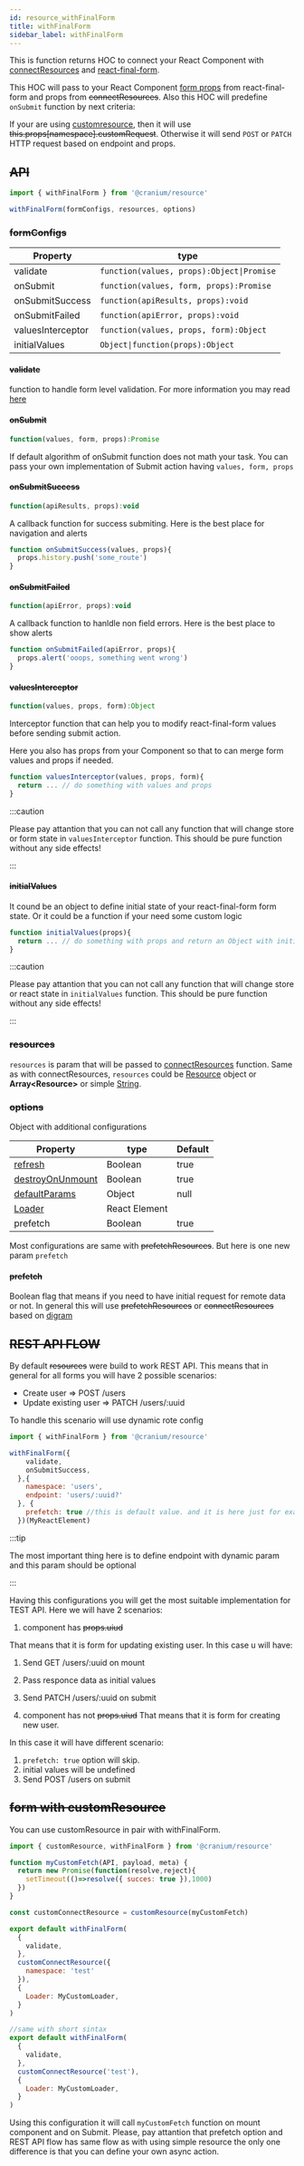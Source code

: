```yaml
---
id: resource_withFinalForm
title: withFinalForm
sidebar_label: withFinalForm
---
```


This is function returns HOC to connect your React Component with [connectResources](/bones/docs/resources/connect_resources) and [react-final-form](https://final-form.org/react).

This HOC will pass to your React Component [form props](https://final-form.org/docs/react-final-form/types/FormRenderProps) from  react-final-form and props from ~~connectResources~~.
Also this HOC will predefine `onSubmit` function by next criteria:

If your are using [customresource](/bones/docs/resources/resource_customresources), then it will use ~~this.props[namespace].customRequest~~. Otherwise it will send `POST` or `PATCH` HTTP request based on endpoint and props.


## ~~API~~
```javascript
import { withFinalForm } from '@cranium/resource'

withFinalForm(formConfigs, resources, options)
```
### ~~formConfigs~~

|  Property             |      type                                      |
| ----------------------| ---------------------------------------------- |
|   validate            | ```function(values, props):Object\|Promise```  |
|   onSubmit            | ```function(values, form, props):Promise```    |
|   onSubmitSuccess     | ```function(apiResults, props):void```         |
|   onSubmitFailed      | ```function(apiError, props):void```           |
|   valuesInterceptor   | ```function(values, props, form):Object```     |
|   initialValues       | ```Object\|function(props):Object```           |

#### ~~validate~~
function to handle form level validation. For more information you may read [here](/bones/docs/skeleton/skeleton_forms#form-level-validation)

#### ~~onSubmit~~
```javascript
function(values, form, props):Promise
```
If default algorithm of onSubmit function does not math your task. You can pass your own implementation of Submit action having `values, form, props`

#### ~~onSubmitSuccess~~
```javascript
function(apiResults, props):void
```
A callback function for success submiting. Here is the best place for navigation and alerts

```javascript
function onSubmitSuccess(values, props){
  props.history.push('some_route')
}
```

#### ~~onSubmitFailed~~
```javascript
function(apiError, props):void
```
A callback function to hanldle non field errors. Here is the best place to show alerts

```javascript
function onSubmitFailed(apiError, props){
  props.alert('ooops, something went wrong')
}
```

#### ~~valuesInterceptor~~
```javascript
function(values, props, form):Object
```
Interceptor function that can help you to modify react-final-form values before sending submit action.

Here you also has props from your Component so that to can merge form values and props if needed.

```javascript
function valuesInterceptor(values, props, form){
  return ... // do something with values and props
}
```

:::caution

Please pay attantion that you can not call any function that will change store or form state in `valuesInterceptor` function. This should be pure function without any side effects!

:::

#### ~~initialValues~~

It cound be an object to define initial state of your react-final-form form state.
Or it could be a function if your need some custom logic

```javascript
function initialValues(props){
  return ... // do something with props and return an Object with initial form values
}
```
:::caution

Please pay attantion that you can not call any function that will change store or react state in `initialValues` function. This should be pure function without any side effects!

:::


### ~~resources~~

`resources` is param that will be passed to [connectResources](/bones/docs/resources/connect_resources) function.
Same as with connectResources, `resources` could be [Resource](/bones/docs/resources/connect_resources#resource) object or **Array<Resource\>** or simple [String](/bones/docs/resources/connect_resources#simple-syntax).

### ~~options~~

Object with additional configurations

|  Property          |      type             |      Default  |
| -------------------| --------------------- | --------------|
|   [refresh](/bones/docs/resources/resource_prefetchResources#refresh)          | Boolean               | true          |
|   [destroyOnUnmount](/bones/docs/resources/resource_prefetchResources#destroyonunmount) | Boolean               | true          | 
|   [defaultParams](/bones/docs/resources/resource_prefetchResources#defaultparams)    | Object                | null          | 
|   [Loader](/bones/docs/resources/resource_prefetchResources#loader)           | React Element         |               | 
|   prefetch          | Boolean        |        true       | 

Most configurations are same with ~~prefetchResources~~. But here is one new param `prefetch`

#### ~~prefetch~~
Boolean flag that means if you need to have initial request for remote data or not.
In general this will use ~~prefetchResources~~ or ~~connectResources~~ based on [digram](/bones/docs/resources/resource_prefetchResources#prefetchresources-us-connectresources)


## ~~REST API FLOW~~

By default ~~resources~~ were build to work REST API. This means that in general for all forms you will have 2 possible scenarios:

- Create user => POST /users
- Update existing user => PATCH /users/:uuid

To handle this scenario will use dynamic rote config
```javascript
import { withFinalForm } from '@cranium/resource'

withFinalForm({
    validate,
    onSubmitSuccess,
  },{
    namespace: 'users',
    endpoint: 'users/:uuid?'
  }, {
    prefetch: true //this is default value. and it is here just for example
  })(MyReactElement)
```

:::tip

The most important thing here is to define endpoint with dynamic param and this param should be optional

:::

Having this configurations you will get the most suitable implementation for TEST API.
Here we will have 2 scenarios:
1. component has ~~props.uiud~~

That means that it is form for updating existing user.
In this case u will have:
1. Send GET /users/:uuid on mount
2. Pass responce data as initial values
3. Send PATCH /users/:uuid on submit


2. component has not ~~props.uiud~~
That means that it is form for creating new user.

In this case it will have different scenario:
1. `prefetch: true` option will skip.
2. initial values will be undefined
3. Send POST /users on submit


## ~~form with customResource~~
You can use customResource in pair with withFinalForm.

```javascript
import { customResource, withFinalForm } from '@cranium/resource'

function myCustomFetch(API, payload, meta) {
  return new Promise(function(resolve,reject){
    setTimeout(()=>resolve({ succes: true }),1000)
  })
}

const customConnectResource = customResource(myCustomFetch)

export default withFinalForm(
  {
    validate,
  },
  customConnectResource({
    namespace: 'test'
  }),
  {
    Loader: MyCustomLoader,
  }
)

//same with short sintax
export default withFinalForm(
  {
    validate,
  },
  customConnectResource('test'),
  {
    Loader: MyCustomLoader,
  }
)
```

Using this configuration it will call `myCustomFetch` function on mount component and on Submit.
Please, pay attantion that prefetch option and REST API flow has same flow as with using simple resource the only one difference is that you can define your own async action.
